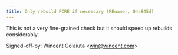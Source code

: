 ```yaml
---
title: Only rebuild PCRE if necessary (REnamer, 04a845d)
---
```


This is not a very fine-grained check but it should speed up rebuilds considerably.

Signed-off-by: Wincent Colaiuta &lt;win@wincent.com&gt;
